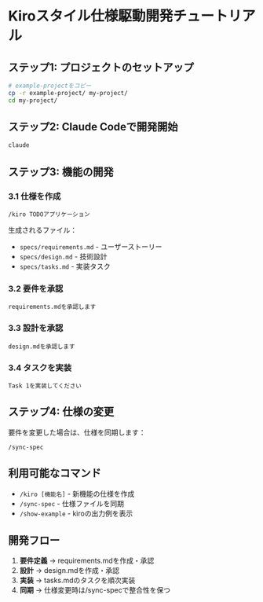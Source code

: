 # Kiroスタイル仕様駆動開発チュートリアル

## ステップ1: プロジェクトのセットアップ

```bash
# example-projectをコピー
cp -r example-project/ my-project/
cd my-project/
```

## ステップ2: Claude Codeで開発開始

```bash
claude
```

## ステップ3: 機能の開発

### 3.1 仕様を作成

```
/kiro TODOアプリケーション
```

生成されるファイル：
- `specs/requirements.md` - ユーザーストーリー
- `specs/design.md` - 技術設計
- `specs/tasks.md` - 実装タスク

### 3.2 要件を承認

```
requirements.mdを承認します
```

### 3.3 設計を承認

```
design.mdを承認します
```

### 3.4 タスクを実装

```
Task 1を実装してください
```

## ステップ4: 仕様の変更

要件を変更した場合は、仕様を同期します：

```
/sync-spec
```

## 利用可能なコマンド

- `/kiro [機能名]` - 新機能の仕様を作成
- `/sync-spec` - 仕様ファイルを同期
- `/show-example` - kiroの出力例を表示

## 開発フロー

1. **要件定義** → requirements.mdを作成・承認
2. **設計** → design.mdを作成・承認
3. **実装** → tasks.mdのタスクを順次実装
4. **同期** → 仕様変更時は/sync-specで整合性を保つ
